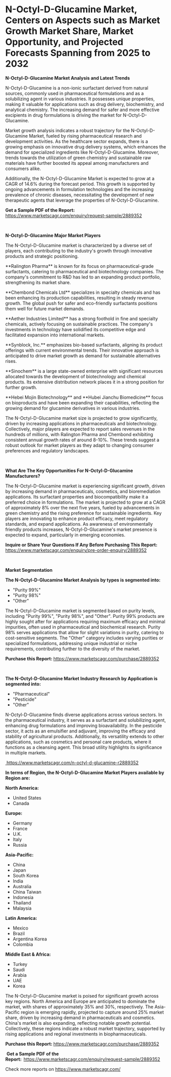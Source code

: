 <p><h1>N-Octyl-D-Glucamine Market, Centers on Aspects such as Market Growth Market Share, Market Opportunity, and Projected Forecasts Spanning from 2025 to 2032</h1></p><p><strong>N-Octyl-D-Glucamine Market Analysis and Latest Trends</strong></p>
<p><p>N-Octyl-D-Glucamine is a non-ionic surfactant derived from natural sources, commonly used in pharmaceutical formulations and as a solubilizing agent in various industries. It possesses unique properties, making it valuable for applications such as drug delivery, biochemistry, and analytical chemistry. The increasing demand for safer and more effective excipients in drug formulations is driving the market for N-Octyl-D-Glucamine.</p><p>Market growth analysis indicates a robust trajectory for the N-Octyl-D-Glucamine Market, fueled by rising pharmaceutical research and development activities. As the healthcare sector expands, there is a growing emphasis on innovative drug delivery systems, which enhances the demand for specialized ingredients like N-Octyl-D-Glucamine. Moreover, trends towards the utilization of green chemistry and sustainable raw materials have further boosted its appeal among manufacturers and consumers alike.</p><p>Additionally, the N-Octyl-D-Glucamine Market is expected to grow at a CAGR of 14.6% during the forecast period. This growth is supported by ongoing advancements in formulation technologies and the increasing prevalence of chronic diseases, necessitating the development of new therapeutic agents that leverage the properties of N-Octyl-D-Glucamine.</p></p>
<p><strong>Get a Sample PDF of the Report:&nbsp;</strong> <a href="https://www.marketscagr.com/enquiry/request-sample/2889352?utm_campaign=3095&utm_medium=2&utm_source=Github&utm_content=ia&utm_term=14032025&utm_id=n-octyl-d-glucamine">https://www.marketscagr.com/enquiry/request-sample/2889352</a></p>
<p>&nbsp;</p>
<p><strong>N-Octyl-D-Glucamine Major Market Players</strong></p>
<p><p>The N-Octyl-D-Glucamine market is characterized by a diverse set of players, each contributing to the industry's growth through innovative products and strategic positioning. </p><p>**Ralington Pharma** is known for its focus on pharmaceutical-grade surfactants, catering to pharmaceutical and biotechnology companies. The company's commitment to R&D has led to an expanding product portfolio, strengthening its market share.</p><p>**Chembond Chemicals Ltd** specializes in specialty chemicals and has been enhancing its production capabilities, resulting in steady revenue growth. The global push for safer and eco-friendly surfactants positions them well for future market demands.</p><p>**Aether Industries Limited** has a strong foothold in fine and specialty chemicals, actively focusing on sustainable practices. The company's investments in technology have solidified its competitive edge and facilitated expansion into international markets.</p><p>**Synblock, Inc.** emphasizes bio-based surfactants, aligning its product offerings with current environmental trends. Their innovative approach is anticipated to drive market growth as demand for sustainable alternatives rises.</p><p>**Sinochem** is a large state-owned enterprise with significant resources allocated towards the development of biotechnology and chemical products. Its extensive distribution network places it in a strong position for further growth.</p><p>**Hebei Mojin Biotechnology** and **Hubei Jianchu Biomedicine** focus on bioproducts and have been expanding their capabilities, reflecting the growing demand for glucamine derivatives in various industries.</p><p>The N-Octyl-D-Glucamine market size is projected to grow significantly, driven by increasing applications in pharmaceuticals and biotechnology. Collectively, major players are expected to report sales revenues in the hundreds of millions, with Ralington Pharma and Chembond exhibiting consistent annual growth rates of around 8-10%. These trends suggest a robust outlook for market players as they adapt to changing consumer preferences and regulatory landscapes.</p></p>
<p>&nbsp;</p>
<p><strong>What Are The Key Opportunities For N-Octyl-D-Glucamine Manufacturers?</strong></p>
<p><p>The N-Octyl-D-Glucamine market is experiencing significant growth, driven by increasing demand in pharmaceuticals, cosmetics, and bioremediation applications. Its surfactant properties and biocompatibility make it a preferred choice in formulations. The market is projected to grow at a CAGR of approximately 8% over the next five years, fueled by advancements in green chemistry and the rising preference for sustainable ingredients. Key players are innovating to enhance product efficacy, meet regulatory standards, and expand applications. As awareness of environmentally friendly products increases, N-Octyl-D-Glucamine's market presence is expected to expand, particularly in emerging economies.</p></p>
<p><strong>Inquire or Share Your Questions If Any Before Purchasing This Report:</strong> <a href="https://www.marketscagr.com/enquiry/pre-order-enquiry/2889352?utm_campaign=3095&utm_medium=2&utm_source=Github&utm_content=ia&utm_term=14032025&utm_id=n-octyl-d-glucamine">https://www.marketscagr.com/enquiry/pre-order-enquiry/2889352</a></p>
<p>&nbsp;</p>
<p><strong>Market Segmentation</strong></p>
<p><strong>The N-Octyl-D-Glucamine Market Analysis by types is segmented into:</strong></p>
<p><ul><li>"Purity 99%"</li><li>"Purity 98%"</li><li>"Other"</li></ul></p>
<p><p>The N-Octyl-D-Glucamine market is segmented based on purity levels, including "Purity 99%", "Purity 98%", and "Other". Purity 99% products are highly sought after for applications requiring maximum efficacy and minimal impurities, often used in pharmaceutical and biochemical research. Purity 98% serves applications that allow for slight variations in purity, catering to cost-sensitive segments. The "Other" category includes varying purities or specialized formulations, addressing unique industrial or niche requirements, contributing further to the diversity of the market.</p></p>
<p><strong>Purchase this Report:&nbsp;</strong><a href="https://www.marketscagr.com/purchase/2889352?utm_campaign=3095&utm_medium=2&utm_source=Github&utm_content=ia&utm_term=14032025&utm_id=n-octyl-d-glucamine">https://www.marketscagr.com/purchase/2889352</a></p>
<p>&nbsp;</p>
<p><strong>The N-Octyl-D-Glucamine Market Industry Research by Application is segmented into:</strong></p>
<p><ul><li>"Pharmaceutical"</li><li>"Pesticide"</li><li>"Other"</li></ul></p>
<p><p>N-Octyl-D-Glucamine finds diverse applications across various sectors. In the pharmaceutical industry, it serves as a surfactant and solubilizing agent, enhancing drug formulations and improving bioavailability. In the pesticide sector, it acts as an emulsifier and adjuvant, improving the efficacy and stability of agricultural products. Additionally, its versatility extends to other applications, such as cosmetics and personal care products, where it functions as a cleansing agent. This broad utility highlights its significance in multiple markets.</p></p>
<p><a href="https://www.marketscagr.com/n-octyl-d-glucamine-r2889352?utm_campaign=3095&utm_medium=2&utm_source=Github&utm_content=ia&utm_term=14032025&utm_id=n-octyl-d-glucamine">&nbsp;https://www.marketscagr.com/n-octyl-d-glucamine-r2889352</a></p>
<p><strong>In terms of Region, the N-Octyl-D-Glucamine Market Players available by Region are:</strong></p>
<p>
    <p> <strong> North America: </strong>
        <ul>
            <li>United States</li>
            <li>Canada</li>
        </ul>
        </p> 
    <p> <strong> Europe: </strong>
        <ul>
            <li>Germany</li>
            <li>France</li>
            <li>U.K.</li>
            <li>Italy</li>
            <li>Russia</li>
        </ul>
        </p> 
    <p> <strong> Asia-Pacific: </strong>
        <ul>
            <li>China</li>
            <li>Japan</li>
            <li>South Korea</li>
            <li>India</li>
            <li>Australia</li>
            <li>China Taiwan</li>
            <li>Indonesia</li>
            <li>Thailand</li>
            <li>Malaysia</li>
        </ul>
        </p> 
    <p> <strong> Latin America: </strong>
        <ul>
            <li>Mexico</li>
            <li>Brazil</li>
            <li>Argentina Korea</li>
            <li>Colombia</li>
        </ul>
        </p> 
    <p> <strong> Middle East & Africa: </strong>
        <ul>
            <li>Turkey</li>
            <li>Saudi</li>
            <li>Arabia</li>
            <li>UAE</li>
            <li>Korea</li>
        </ul>
    </p>
    </p>
<p><p>The N-Octyl-D-Glucamine market is poised for significant growth across key regions. North America and Europe are anticipated to dominate the market, with shares of approximately 35% and 30%, respectively. The Asia-Pacific region is emerging rapidly, projected to capture around 25% market share, driven by increasing demand in pharmaceuticals and cosmetics. China's market is also expanding, reflecting notable growth potential. Collectively, these regions indicate a robust market trajectory, supported by rising applications and regional investments in biopharmaceuticals.</p></p>
<p><strong>Purchase this Report: </strong><a href="https://www.marketscagr.com/purchase/2889352?utm_campaign=3095&utm_medium=2&utm_source=Github&utm_content=ia&utm_term=14032025&utm_id=n-octyl-d-glucamine">https://www.marketscagr.com/purchase/2889352</a></p>
<p>&nbsp;<strong>Get a Sample PDF of the Report:&nbsp;&nbsp;</strong><a href="https://www.marketscagr.com/enquiry/request-sample/2889352?utm_campaign=3095&utm_medium=2&utm_source=Github&utm_content=ia&utm_term=14032025&utm_id=n-octyl-d-glucamine">https://www.marketscagr.com/enquiry/request-sample/2889352</a></p>
<p><strong></strong></p>
<p>Check more reports on <a href="https://www.marketscagr.com/?utm_campaign=3095&utm_medium=2&utm_source=Github&utm_content=ia&utm_term=14032025&utm_id=n-octyl-d-glucamine">https://www.marketscagr.com/</a></p>